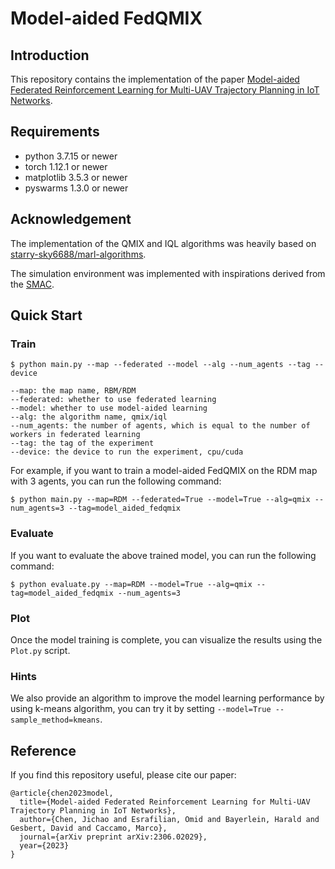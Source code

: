 # Model-aided FedQMIX
## Introduction
This repository contains the implementation of the paper [Model-aided Federated Reinforcement Learning for Multi-UAV Trajectory Planning in IoT Networks](https://arxiv.org/abs/2306.02029).
## Requirements

- python 3.7.15 or newer
- torch 1.12.1 or newer
- matplotlib 3.5.3 or newer
- pyswarms 1.3.0 or newer

## Acknowledgement
The implementation of the QMIX and IQL algorithms was heavily based on [starry-sky6688/marl-algorithms](https://github.com/starry-sky6688/marl-algorithms). 

The simulation environment was implemented with inspirations derived from the [SMAC](https://github.com/oxwhirl/smac).

## Quick Start
### Train
```shell
$ python main.py --map --federated --model --alg --num_agents --tag --device

--map: the map name, RBM/RDM
--federated: whether to use federated learning
--model: whether to use model-aided learning
--alg: the algorithm name, qmix/iql
--num_agents: the number of agents, which is equal to the number of workers in federated learning
--tag: the tag of the experiment
--device: the device to run the experiment, cpu/cuda
```
For example, if you want to train a model-aided FedQMIX on the RDM map with 3 agents, you can run the following command:
```shell    
$ python main.py --map=RDM --federated=True --model=True --alg=qmix --num_agents=3 --tag=model_aided_fedqmix
```
### Evaluate
If you want to evaluate the above trained model, you can run the following command:
```shell
$ python evaluate.py --map=RDM --model=True --alg=qmix --tag=model_aided_fedqmix --num_agents=3 
```
### Plot
Once the model training is complete, you can visualize the results using the `Plot.py` script.

### Hints
We also provide an algorithm to improve the model learning performance by using k-means algorithm, you can try it by setting `--model=True --sample_method=kmeans`.

## Reference
If you find this repository useful, please cite our paper:
```
@article{chen2023model,
  title={Model-aided Federated Reinforcement Learning for Multi-UAV Trajectory Planning in IoT Networks},
  author={Chen, Jichao and Esrafilian, Omid and Bayerlein, Harald and Gesbert, David and Caccamo, Marco},
  journal={arXiv preprint arXiv:2306.02029},
  year={2023}
}
```
